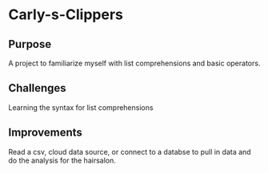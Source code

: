 # Carly-s-Clippers

## Purpose 

A project to familiarize myself with list comprehensions and basic operators. 

## Challenges

Learning the syntax for list comprehensions

## Improvements

Read a csv, cloud data source, or connect to a databse to pull in data and do the analysis for the hairsalon. 
